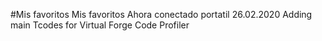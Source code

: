 #Mis favoritos
Mis favoritos
Ahora conectado portatil
26.02.2020 Adding main Tcodes for Virtual Forge Code Profiler
